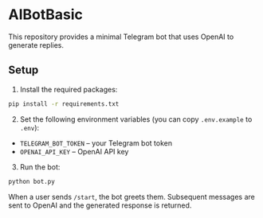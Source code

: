 # AIBotBasic

This repository provides a minimal Telegram bot that uses OpenAI to generate replies.  

## Setup

1. Install the required packages:

```bash
pip install -r requirements.txt
```

2. Set the following environment variables (you can copy `.env.example` to `.env`):

- `TELEGRAM_BOT_TOKEN` – your Telegram bot token
- `OPENAI_API_KEY` – OpenAI API key

3. Run the bot:

```bash
python bot.py
```

When a user sends `/start`, the bot greets them. Subsequent messages are sent to OpenAI and the generated response is returned.
